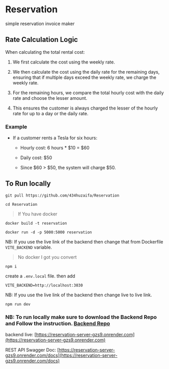 # Reservation

simple reservation invoice maker

## Rate Calculation Logic

When calculating the total rental cost:

1. We first calculate the cost using the weekly rate.

2. We then calculate the cost using the daily rate for the remaining days, ensuring that if multiple days exceed the weekly rate, we charge the weekly rate.

3. For the remaining hours, we compare the total hourly cost with the daily rate and choose the lesser amount.

4. This ensures the customer is always charged the lesser of the hourly rate for up to a day or the daily rate.

### Example
- If a customer rents a Tesla for six hours:

  - Hourly cost: 6 hours * $10 = $60

  - Daily cost: $50
 
  - Since $60 > $50, the system will charge $50.


## To Run locally

```
git pull https://github.com/434huzaifa/Reservation
```

```
cd Reservation
```

>If You have docker

```
docker build -t reservation
```

```
docker run -d -p 5000:5000 reservation
```

NB: If you use the live link of the backend then change that from Dockerfile `VITE_BACKEND` variable.

> No docker I got you convert

```
npm i
```

create a `.env.local` file. then add

```
VITE_BACKEND=http://localhost:3030
```

NB: If you use the live link of the backend then change live to live link.


```
npm run dev
```

### NB: To run locally make sure to download the Backend Repo and Follow the instruction. [Backend Repo](https://github.com/434huzaifa/Reservation-server)

backend live: [https://reservation-server-gzs9.onrender.com](https://reservation-server-gzs9.onrender.com)

REST API Swagger Doc:  [https://reservation-server-gzs9.onrender.com/docs](https://reservation-server-gzs9.onrender.com/docs)
